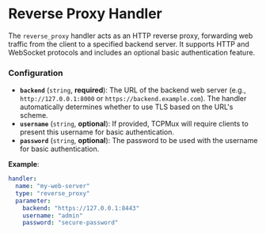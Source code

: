 # Reverse Proxy Handler

The `reverse_proxy` handler acts as an HTTP reverse proxy, forwarding web traffic from the client to a specified backend server. It supports HTTP and WebSocket protocols and includes an optional basic authentication feature.

### Configuration

  - **`backend`** (`string`, **required**): The URL of the backend web server (e.g., `http://127.0.0.1:8000` or `https://backend.example.com`). The handler automatically determines whether to use TLS based on the URL's scheme.
  - **`username`** (`string`, **optional**): If provided, TCPMux will require clients to present this username for basic authentication.
  - **`password`** (`string`, **optional**): The password to be used with the username for basic authentication.

**Example**:

```yaml
handler:
  name: "my-web-server"
  type: "reverse_proxy"
  parameter:
    backend: "https://127.0.0.1:8443"
    username: "admin"
    password: "secure-password"
```
